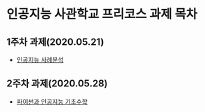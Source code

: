 # 인공지능 사관학교 프리코스 과제 목차

## 1주차 과제(2020.05.21)

 + [인공지능 사례분석](1주차과제.ipynb)
 
## 2주차 과제(2020.05.28)

 + [파이썬과 인공지능 기초수학](2주차과제.ipynb)
